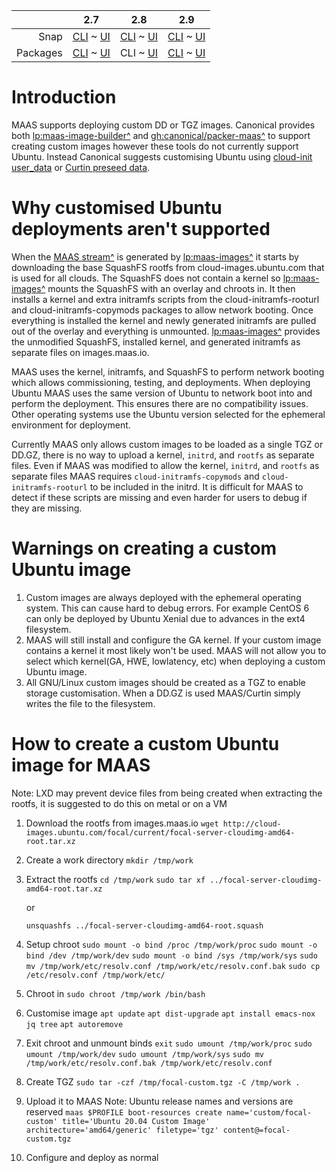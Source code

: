 <!-- deb-2-7-cli
||2.7|2.8|2.9|
|-----:|:-----:|:-----:|:-----:|
|Snap|[CLI](/t/creating-a-custom-ubuntu-image-snap-2-7-cli/2562) ~ [UI](/t/creating-a-custom-ubuntu-image-snap-2-7-ui/2563)|[CLI](/t/creating-a-custom-ubuntu-image-snap-2-8-cli/2564) ~ [UI](/t/creating-a-custom-ubuntu-image-snap-2-8-ui/2565)|[CLI](/t/creating-a-custom-ubuntu-image-snap-2-9-cli/2566) ~ [UI](/t/creating-a-custom-ubuntu-image-snap-2-9-ui/2567)|
|Packages|CLI ~ [UI](/t/creating-a-custom-ubuntu-image-deb-2-7-ui/2569)|[CLI](/t/creating-a-custom-ubuntu-image-deb-2-8-cli/2570) ~ [UI](/t/creating-a-custom-ubuntu-image-deb-2-8-ui/2571)|[CLI](/t/creating-a-custom-ubuntu-image-deb-2-9-cli/2572) ~ [UI](/t/creating-a-custom-ubuntu-image-deb-2-9-ui/2573)|
 deb-2-7-cli -->

<!-- deb-2-7-ui
||2.7|2.8|2.9|
|-----:|:-----:|:-----:|:-----:|
|Snap|[CLI](/t/creating-a-custom-ubuntu-image-snap-2-7-cli/2562) ~ [UI](/t/creating-a-custom-ubuntu-image-snap-2-7-ui/2563)|[CLI](/t/creating-a-custom-ubuntu-image-snap-2-8-cli/2564) ~ [UI](/t/creating-a-custom-ubuntu-image-snap-2-8-ui/2565)|[CLI](/t/creating-a-custom-ubuntu-image-snap-2-9-cli/2566) ~ [UI](/t/creating-a-custom-ubuntu-image-snap-2-9-ui/2567)|
|Packages|[CLI](/t/creating-a-custom-ubuntu-image-deb-2-7-cli/2568) ~ UI|[CLI](/t/creating-a-custom-ubuntu-image-deb-2-8-cli/2570) ~ [UI](/t/creating-a-custom-ubuntu-image-deb-2-8-ui/2571)|[CLI](/t/creating-a-custom-ubuntu-image-deb-2-9-cli/2572) ~ [UI](/t/creating-a-custom-ubuntu-image-deb-2-9-ui/2573)|
 deb-2-7-ui -->

||2.7|2.8|2.9|
|-----:|:-----:|:-----:|:-----:|
|Snap|[CLI](/t/creating-a-custom-ubuntu-image-snap-2-7-cli/2562) ~ [UI](/t/creating-a-custom-ubuntu-image-snap-2-7-ui/2563)|[CLI](/t/creating-a-custom-ubuntu-image-snap-2-8-cli/2564) ~ [UI](/t/creating-a-custom-ubuntu-image-snap-2-8-ui/2565)|[CLI](/t/creating-a-custom-ubuntu-image-snap-2-9-cli/2566) ~ [UI](/t/creating-a-custom-ubuntu-image-snap-2-9-ui/2567)|
|Packages|[CLI](/t/creating-a-custom-ubuntu-image-deb-2-7-cli/2568) ~ [UI](/t/creating-a-custom-ubuntu-image-deb-2-7-ui/2569)|CLI ~ [UI](/t/creating-a-custom-ubuntu-image-deb-2-8-ui/2571)|[CLI](/t/creating-a-custom-ubuntu-image-deb-2-9-cli/2572) ~ [UI](/t/creating-a-custom-ubuntu-image-deb-2-9-ui/2573)|

<!-- deb-2-8-ui
||2.7|2.8|2.9|
|-----:|:-----:|:-----:|:-----:|
|Snap|[CLI](/t/creating-a-custom-ubuntu-image-snap-2-7-cli/2562) ~ [UI](/t/creating-a-custom-ubuntu-image-snap-2-7-ui/2563)|[CLI](/t/creating-a-custom-ubuntu-image-snap-2-8-cli/2564) ~ [UI](/t/creating-a-custom-ubuntu-image-snap-2-8-ui/2565)|[CLI](/t/creating-a-custom-ubuntu-image-snap-2-9-cli/2566) ~ [UI](/t/creating-a-custom-ubuntu-image-snap-2-9-ui/2567)|
|Packages|[CLI](/t/creating-a-custom-ubuntu-image-deb-2-7-cli/2568) ~ [UI](/t/creating-a-custom-ubuntu-image-deb-2-7-ui/2569)|[CLI](/t/creating-a-custom-ubuntu-image-deb-2-8-cli/2570) ~ UI|[CLI](/t/creating-a-custom-ubuntu-image-deb-2-9-cli/2572) ~ [UI](/t/creating-a-custom-ubuntu-image-deb-2-9-ui/2573)|
 deb-2-8-ui -->

<!-- deb-2-9-cli
||2.7|2.8|2.9|
|-----:|:-----:|:-----:|:-----:|
|Snap|[CLI](/t/creating-a-custom-ubuntu-image-snap-2-7-cli/2562) ~ [UI](/t/creating-a-custom-ubuntu-image-snap-2-7-ui/2563)|[CLI](/t/creating-a-custom-ubuntu-image-snap-2-8-cli/2564) ~ [UI](/t/creating-a-custom-ubuntu-image-snap-2-8-ui/2565)|[CLI](/t/creating-a-custom-ubuntu-image-snap-2-9-cli/2566) ~ [UI](/t/creating-a-custom-ubuntu-image-snap-2-9-ui/2567)|
|Packages|[CLI](/t/creating-a-custom-ubuntu-image-deb-2-7-cli/2568) ~ [UI](/t/creating-a-custom-ubuntu-image-deb-2-7-ui/2569)|[CLI](/t/creating-a-custom-ubuntu-image-deb-2-8-cli/2570) ~ [UI](/t/creating-a-custom-ubuntu-image-deb-2-8-ui/2571)|CLI ~ [UI](/t/creating-a-custom-ubuntu-image-deb-2-9-ui/2573)|
 deb-2-9-cli -->

<!-- deb-2-9-ui
||2.7|2.8|2.9|
|-----:|:-----:|:-----:|:-----:|
|Snap|[CLI](/t/creating-a-custom-ubuntu-image-snap-2-7-cli/2562) ~ [UI](/t/creating-a-custom-ubuntu-image-snap-2-7-ui/2563)|[CLI](/t/creating-a-custom-ubuntu-image-snap-2-8-cli/2564) ~ [UI](/t/creating-a-custom-ubuntu-image-snap-2-8-ui/2565)|[CLI](/t/creating-a-custom-ubuntu-image-snap-2-9-cli/2566) ~ [UI](/t/creating-a-custom-ubuntu-image-snap-2-9-ui/2567)|
|Packages|[CLI](/t/creating-a-custom-ubuntu-image-deb-2-7-cli/2568) ~ [UI](/t/creating-a-custom-ubuntu-image-deb-2-7-ui/2569)|[CLI](/t/creating-a-custom-ubuntu-image-deb-2-8-cli/2570) ~ [UI](/t/creating-a-custom-ubuntu-image-deb-2-8-ui/2571)|[CLI](/t/creating-a-custom-ubuntu-image-deb-2-9-cli/2572) ~ UI|
 deb-2-9-ui -->

<!-- snap-2-7-cli
||2.7|2.8|2.9|
|-----:|:-----:|:-----:|:-----:|
|Snap|CLI ~ [UI](/t/creating-a-custom-ubuntu-image-snap-2-7-ui/2563)|[CLI](/t/creating-a-custom-ubuntu-image-snap-2-8-cli/2564) ~ [UI](/t/creating-a-custom-ubuntu-image-snap-2-8-ui/2565)|[CLI](/t/creating-a-custom-ubuntu-image-snap-2-9-cli/2566) ~ [UI](/t/creating-a-custom-ubuntu-image-snap-2-9-ui/2567)|
|Packages|[CLI](/t/creating-a-custom-ubuntu-image-deb-2-7-cli/2568) ~ [UI](/t/creating-a-custom-ubuntu-image-deb-2-7-ui/2569)|[CLI](/t/creating-a-custom-ubuntu-image-deb-2-8-cli/2570) ~ [UI](/t/creating-a-custom-ubuntu-image-deb-2-8-ui/2571)|[CLI](/t/creating-a-custom-ubuntu-image-deb-2-9-cli/2572) ~ [UI](/t/creating-a-custom-ubuntu-image-deb-2-9-ui/2573)|
 snap-2-7-cli -->

<!-- snap-2-7-ui
||2.7|2.8|2.9|
|-----:|:-----:|:-----:|:-----:|
|Snap|[CLI](/t/creating-a-custom-ubuntu-image-snap-2-7-cli/2562) ~ UI|[CLI](/t/creating-a-custom-ubuntu-image-snap-2-8-cli/2564) ~ [UI](/t/creating-a-custom-ubuntu-image-snap-2-8-ui/2565)|[CLI](/t/creating-a-custom-ubuntu-image-snap-2-9-cli/2566) ~ [UI](/t/creating-a-custom-ubuntu-image-snap-2-9-ui/2567)|
|Packages|[CLI](/t/creating-a-custom-ubuntu-image-deb-2-7-cli/2568) ~ [UI](/t/creating-a-custom-ubuntu-image-deb-2-7-ui/2569)|[CLI](/t/creating-a-custom-ubuntu-image-deb-2-8-cli/2570) ~ [UI](/t/creating-a-custom-ubuntu-image-deb-2-8-ui/2571)|[CLI](/t/creating-a-custom-ubuntu-image-deb-2-9-cli/2572) ~ [UI](/t/creating-a-custom-ubuntu-image-deb-2-9-ui/2573)|
 snap-2-7-ui -->

<!-- snap-2-8-cli
||2.7|2.8|2.9|
|-----:|:-----:|:-----:|:-----:|
|Snap|[CLI](/t/creating-a-custom-ubuntu-image-snap-2-7-cli/2562) ~ [UI](/t/creating-a-custom-ubuntu-image-snap-2-7-ui/2563)|CLI ~ [UI](/t/creating-a-custom-ubuntu-image-snap-2-8-ui/2565)|[CLI](/t/creating-a-custom-ubuntu-image-snap-2-9-cli/2566) ~ [UI](/t/creating-a-custom-ubuntu-image-snap-2-9-ui/2567)|
|Packages|[CLI](/t/creating-a-custom-ubuntu-image-deb-2-7-cli/2568) ~ [UI](/t/creating-a-custom-ubuntu-image-deb-2-7-ui/2569)|[CLI](/t/creating-a-custom-ubuntu-image-deb-2-8-cli/2570) ~ [UI](/t/creating-a-custom-ubuntu-image-deb-2-8-ui/2571)|[CLI](/t/creating-a-custom-ubuntu-image-deb-2-9-cli/2572) ~ [UI](/t/creating-a-custom-ubuntu-image-deb-2-9-ui/2573)|
 snap-2-8-cli -->

<!-- snap-2-8-ui
||2.7|2.8|2.9|
|-----:|:-----:|:-----:|:-----:|
|Snap|[CLI](/t/creating-a-custom-ubuntu-image-snap-2-7-cli/2562) ~ [UI](/t/creating-a-custom-ubuntu-image-snap-2-7-ui/2563)|[CLI](/t/creating-a-custom-ubuntu-image-snap-2-8-cli/2564) ~ UI|[CLI](/t/creating-a-custom-ubuntu-image-snap-2-9-cli/2566) ~ [UI](/t/creating-a-custom-ubuntu-image-snap-2-9-ui/2567)|
|Packages|[CLI](/t/creating-a-custom-ubuntu-image-deb-2-7-cli/2568) ~ [UI](/t/creating-a-custom-ubuntu-image-deb-2-7-ui/2569)|[CLI](/t/creating-a-custom-ubuntu-image-deb-2-8-cli/2570) ~ [UI](/t/creating-a-custom-ubuntu-image-deb-2-8-ui/2571)|[CLI](/t/creating-a-custom-ubuntu-image-deb-2-9-cli/2572) ~ [UI](/t/creating-a-custom-ubuntu-image-deb-2-9-ui/2573)|
 snap-2-8-ui -->

<!-- snap-2-9-cli
||2.7|2.8|2.9|
|-----:|:-----:|:-----:|:-----:|
|Snap|[CLI](/t/creating-a-custom-ubuntu-image-snap-2-7-cli/2562) ~ [UI](/t/creating-a-custom-ubuntu-image-snap-2-7-ui/2563)|[CLI](/t/creating-a-custom-ubuntu-image-snap-2-8-cli/2564) ~ [UI](/t/creating-a-custom-ubuntu-image-snap-2-8-ui/2565)|CLI ~ [UI](/t/creating-a-custom-ubuntu-image-snap-2-9-ui/2567)|
|Packages|[CLI](/t/creating-a-custom-ubuntu-image-deb-2-7-cli/2568) ~ [UI](/t/creating-a-custom-ubuntu-image-deb-2-7-ui/2569)|[CLI](/t/creating-a-custom-ubuntu-image-deb-2-8-cli/2570) ~ [UI](/t/creating-a-custom-ubuntu-image-deb-2-8-ui/2571)|[CLI](/t/creating-a-custom-ubuntu-image-deb-2-9-cli/2572) ~ [UI](/t/creating-a-custom-ubuntu-image-deb-2-9-ui/2573)|
 snap-2-9-cli -->

<!-- snap-2-9-ui
||2.7|2.8|2.9|
|-----:|:-----:|:-----:|:-----:|
|Snap|[CLI](/t/creating-a-custom-ubuntu-image-snap-2-7-cli/2562) ~ [UI](/t/creating-a-custom-ubuntu-image-snap-2-7-ui/2563)|[CLI](/t/creating-a-custom-ubuntu-image-snap-2-8-cli/2564) ~ [UI](/t/creating-a-custom-ubuntu-image-snap-2-8-ui/2565)|[CLI](/t/creating-a-custom-ubuntu-image-snap-2-9-cli/2566) ~ UI|
|Packages|[CLI](/t/creating-a-custom-ubuntu-image-deb-2-7-cli/2568) ~ [UI](/t/creating-a-custom-ubuntu-image-deb-2-7-ui/2569)|[CLI](/t/creating-a-custom-ubuntu-image-deb-2-8-cli/2570) ~ [UI](/t/creating-a-custom-ubuntu-image-deb-2-8-ui/2571)|[CLI](/t/creating-a-custom-ubuntu-image-deb-2-9-cli/2572) ~ [UI](/t/creating-a-custom-ubuntu-image-deb-2-9-ui/2573)|
 snap-2-9-ui -->

# Introduction

<!-- deb-2-7-cli
MAAS supports deploying custom DD or TGZ images. Canonical provides both [lp:maas-image-builder^](https://launchpad.net/maas-image-builder) and [gh:canonical/packer-maas^](https://github.com/canonical/packer-maas) to support creating custom images however these tools do not currently support Ubuntu. Instead Canonical suggests customising Ubuntu using [cloud-init user_data](https://discourse.maas.io/t/customizing-maas-deployments-with-cloud-init/165) or [Curtin preseed data](/t/custom-machine-setup/2592).
 deb-2-7-cli -->

<!-- deb-2-7-ui
MAAS supports deploying custom DD or TGZ images. Canonical provides both [lp:maas-image-builder^](https://launchpad.net/maas-image-builder) and [gh:canonical/packer-maas^](https://github.com/canonical/packer-maas) to support creating custom images however these tools do not currently support Ubuntu. Instead Canonical suggests customising Ubuntu using [cloud-init user_data](https://discourse.maas.io/t/customizing-maas-deployments-with-cloud-init/165) or [Curtin preseed data](/t/custom-machine-setup/2593).
 deb-2-7-ui -->

MAAS supports deploying custom DD or TGZ images. Canonical provides both [lp:maas-image-builder^](https://launchpad.net/maas-image-builder) and [gh:canonical/packer-maas^](https://github.com/canonical/packer-maas) to support creating custom images however these tools do not currently support Ubuntu. Instead Canonical suggests customising Ubuntu using [cloud-init user_data](https://discourse.maas.io/t/customizing-maas-deployments-with-cloud-init/165) or [Curtin preseed data](/t/custom-machine-setup/2594).

<!-- deb-2-8-ui
MAAS supports deploying custom DD or TGZ images. Canonical provides both [lp:maas-image-builder^](https://launchpad.net/maas-image-builder) and [gh:canonical/packer-maas^](https://github.com/canonical/packer-maas) to support creating custom images however these tools do not currently support Ubuntu. Instead Canonical suggests customising Ubuntu using [cloud-init user_data](https://discourse.maas.io/t/customizing-maas-deployments-with-cloud-init/165) or [Curtin preseed data](/t/custom-machine-setup/2595).
 deb-2-8-ui -->

<!-- deb-2-9-cli
MAAS supports deploying custom DD or TGZ images. Canonical provides both [lp:maas-image-builder^](https://launchpad.net/maas-image-builder) and [gh:canonical/packer-maas^](https://github.com/canonical/packer-maas) to support creating custom images however these tools do not currently support Ubuntu. Instead Canonical suggests customising Ubuntu using [cloud-init user_data](https://discourse.maas.io/t/customizing-maas-deployments-with-cloud-init/165) or [Curtin preseed data](/t/custom-machine-setup/2596).
 deb-2-9-cli -->

<!-- deb-2-9-ui
MAAS supports deploying custom DD or TGZ images. Canonical provides both [lp:maas-image-builder^](https://launchpad.net/maas-image-builder) and [gh:canonical/packer-maas^](https://github.com/canonical/packer-maas) to support creating custom images however these tools do not currently support Ubuntu. Instead Canonical suggests customising Ubuntu using [cloud-init user_data](https://discourse.maas.io/t/customizing-maas-deployments-with-cloud-init/165) or [Curtin preseed data](/t/custom-machine-setup/2597).
 deb-2-9-ui -->

<!-- snap-2-7-cli
MAAS supports deploying custom DD or TGZ images. Canonical provides both [lp:maas-image-builder^](https://launchpad.net/maas-image-builder) and [gh:canonical/packer-maas^](https://github.com/canonical/packer-maas) to support creating custom images however these tools do not currently support Ubuntu. Instead Canonical suggests customising Ubuntu using [cloud-init user_data](https://discourse.maas.io/t/customizing-maas-deployments-with-cloud-init/165) or [Curtin preseed data](/t/custom-machine-setup/2586).
 snap-2-7-cli -->

<!-- snap-2-7-ui
MAAS supports deploying custom DD or TGZ images. Canonical provides both [lp:maas-image-builder^](https://launchpad.net/maas-image-builder) and [gh:canonical/packer-maas^](https://github.com/canonical/packer-maas) to support creating custom images however these tools do not currently support Ubuntu. Instead Canonical suggests customising Ubuntu using [cloud-init user_data](https://discourse.maas.io/t/customizing-maas-deployments-with-cloud-init/165) or [Curtin preseed data](/t/custom-machine-setup/2587).
 snap-2-7-ui -->

<!-- snap-2-8-cli
MAAS supports deploying custom DD or TGZ images. Canonical provides both [lp:maas-image-builder^](https://launchpad.net/maas-image-builder) and [gh:canonical/packer-maas^](https://github.com/canonical/packer-maas) to support creating custom images however these tools do not currently support Ubuntu. Instead Canonical suggests customising Ubuntu using [cloud-init user_data](https://discourse.maas.io/t/customizing-maas-deployments-with-cloud-init/165) or [Curtin preseed data](/t/custom-machine-setup/2588).
 snap-2-8-cli -->

<!-- snap-2-8-ui
MAAS supports deploying custom DD or TGZ images. Canonical provides both [lp:maas-image-builder^](https://launchpad.net/maas-image-builder) and [gh:canonical/packer-maas^](https://github.com/canonical/packer-maas) to support creating custom images however these tools do not currently support Ubuntu. Instead Canonical suggests customising Ubuntu using [cloud-init user_data](https://discourse.maas.io/t/customizing-maas-deployments-with-cloud-init/165) or [Curtin preseed data](/t/custom-machine-setup/2589).
 snap-2-8-ui -->

<!-- snap-2-9-cli
MAAS supports deploying custom DD or TGZ images. Canonical provides both [lp:maas-image-builder^](https://launchpad.net/maas-image-builder) and [gh:canonical/packer-maas^](https://github.com/canonical/packer-maas) to support creating custom images however these tools do not currently support Ubuntu. Instead Canonical suggests customising Ubuntu using [cloud-init user_data](https://discourse.maas.io/t/customizing-maas-deployments-with-cloud-init/165) or [Curtin preseed data](/t/custom-machine-setup/2590).
 snap-2-9-cli -->

<!-- snap-2-9-ui
MAAS supports deploying custom DD or TGZ images. Canonical provides both [lp:maas-image-builder^](https://launchpad.net/maas-image-builder) and [gh:canonical/packer-maas^](https://github.com/canonical/packer-maas) to support creating custom images however these tools do not currently support Ubuntu. Instead Canonical suggests customising Ubuntu using [cloud-init user_data](https://discourse.maas.io/t/customizing-maas-deployments-with-cloud-init/165) or [Curtin preseed data](/t/custom-machine-setup/2591).
 snap-2-9-ui -->

# Why customised Ubuntu deployments aren't supported
When the [MAAS stream^](https://images.maas.io/ephemeral-v3/daily/) is generated by [lp:maas-images^](https://launchpad.net/maas-images) it starts by downloading the base SquashFS rootfs from cloud-images.ubuntu.com that is used for all clouds. The SquashFS does not contain a kernel so [lp:maas-images^](https://launchpad.net/maas-images) mounts the SquashFS with an overlay and chroots in. It then  installs a kernel and extra initramfs scripts from the cloud-initramfs-rooturl and cloud-initramfs-copymods packages to allow network booting. Once everything is installed the kernel and newly generated initramfs are pulled out of the overlay and everything is unmounted. [lp:maas-images^](https://launchpad.net/maas-images) provides the unmodified SquashFS, installed kernel, and generated initramfs as separate files on images.maas.io.

MAAS uses the kernel, initramfs, and SquashFS to perform network booting which allows commissioning, testing, and deployments. When deploying Ubuntu MAAS uses the same version of Ubuntu to network boot into and perform the deployment. This ensures there are no compatibility issues. Other operating systems use the Ubuntu version selected for the ephemeral environment for deployment.

Currently MAAS only allows custom images to be loaded as a single TGZ or DD.GZ, there is no way to upload a kernel, `initrd`, and `rootfs` as separate files. Even if MAAS was modified to allow the kernel, `initrd`, and `rootfs` as separate files MAAS requires `cloud-initramfs-copymods` and `cloud-initramfs-rooturl` to be included in the initrd. It is difficult for MAAS to detect if these scripts are missing and even harder for users to debug if they are missing.

# Warnings on creating a custom Ubuntu image
1. Custom images are always deployed with the ephemeral operating system. This can cause hard to debug errors. For example CentOS 6 can only be deployed by Ubuntu Xenial due to advances in the ext4 filesystem.
2. MAAS will still install and configure the GA kernel. If your custom image contains a kernel it most likely won't be used. MAAS will not allow you to select which kernel(GA, HWE, lowlatency, etc) when deploying a custom Ubuntu image.
3. All GNU/Linux custom images should be created as a TGZ to enable storage customisation. When a DD.GZ is used MAAS/Curtin simply writes the file to the filesystem.

# How to create a custom Ubuntu image for MAAS

Note: LXD may prevent device files from being created when extracting the rootfs, it is suggested to do this on metal or on a VM

1. Download the rootfs from images.maas.io
    `wget http://cloud-images.ubuntu.com/focal/current/focal-server-cloudimg-amd64-root.tar.xz`
2. Create a work directory
    `mkdir /tmp/work`
3. Extract the rootfs
    `cd /tmp/work`
    `sudo tar xf ../focal-server-cloudimg-amd64-root.tar.xz`

    or

   `unsquashfs ../focal-server-cloudimg-amd64-root.squash`
4. Setup chroot
   `sudo mount -o bind /proc /tmp/work/proc`
   `sudo mount -o bind /dev /tmp/work/dev`
   `sudo mount -o bind /sys /tmp/work/sys`
   `sudo mv /tmp/work/etc/resolv.conf /tmp/work/etc/resolv.conf.bak`
   `sudo cp /etc/resolv.conf /tmp/work/etc/`
5. Chroot in
    `sudo chroot /tmp/work /bin/bash`
6. Customise image
    `apt update`
    `apt dist-upgrade`
   `apt install emacs-nox jq tree`
    `apt autoremove`
7. Exit chroot and unmount binds
  `exit`
   `sudo umount /tmp/work/proc`
   `sudo umount /tmp/work/dev`
   `sudo umount /tmp/work/sys`
   `sudo mv /tmp/work/etc/resolv.conf.bak /tmp/work/etc/resolv.conf`
8. Create TGZ
   `sudo tar -czf /tmp/focal-custom.tgz -C /tmp/work .`
9. Upload it to MAAS
    Note: Ubuntu release names and versions are reserved
    `maas $PROFILE boot-resources create name='custom/focal-custom' title='Ubuntu 20.04 Custom Image' architecture='amd64/generic' filetype='tgz' content@=focal-custom.tgz`
10. Configure and deploy as normal
